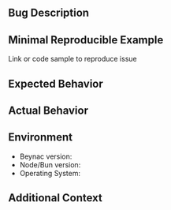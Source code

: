 ## Bug Description
<!-- A clear and concise description of what the bug is -->

## Minimal Reproducible Example
<!-- 
IMPORTANT: Please provide a minimal reproducible example that demonstrates the issue. This makes it much easier for us to understand and fix the problem.

1. The best reproducible example is a PR with a failing test. If you have the skills to create one, consider not filing an issue and filing a PR instead. There is a much better chance that your issue will be fixed quickly.

2. The next best option is to create a standalone project that demonstrates the issue. Create a project, upload it to GitHub and link it here, along with instructions of how to run the project and see the issue.

3. Otherwise you may put some code that can reproduce the issue below, but be aware that the project maintainers have limited time, so are likely to look at issues with good reproducible examples before issues without them.
-->

Link or code sample to reproduce issue

## Expected Behavior
<!-- A clear and concise description of what you expected to happen -->

## Actual Behavior
<!-- A clear and concise description of what actually happened -->

## Environment
- Beynac version:
- Node/Bun version:
- Operating System:

## Additional Context
<!-- Add any other context about the problem here -->